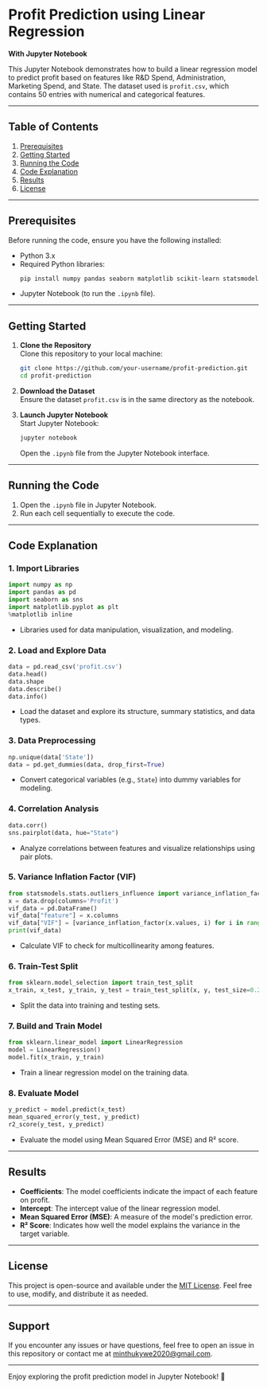 # Profit Prediction using Linear Regression  
**With Jupyter Notebook**

This Jupyter Notebook demonstrates how to build a linear regression model to predict profit based on features like R&D Spend, Administration, Marketing Spend, and State. The dataset used is `profit.csv`, which contains 50 entries with numerical and categorical features.

---

## **Table of Contents**
1. [Prerequisites](#prerequisites)
2. [Getting Started](#getting-started)
3. [Running the Code](#running-the-code)
4. [Code Explanation](#code-explanation)
5. [Results](#results)
6. [License](#license)

---

## **Prerequisites**
Before running the code, ensure you have the following installed:
- Python 3.x
- Required Python libraries:
  ```bash
  pip install numpy pandas seaborn matplotlib scikit-learn statsmodels jupyter
  ```
- Jupyter Notebook (to run the `.ipynb` file).

---

## **Getting Started**
1. **Clone the Repository**  
   Clone this repository to your local machine:
   ```bash
   git clone https://github.com/your-username/profit-prediction.git
   cd profit-prediction
   ```

2. **Download the Dataset**  
   Ensure the dataset `profit.csv` is in the same directory as the notebook.

3. **Launch Jupyter Notebook**  
   Start Jupyter Notebook:
   ```bash
   jupyter notebook
   ```
   Open the `.ipynb` file from the Jupyter Notebook interface.

---

## **Running the Code**
1. Open the `.ipynb` file in Jupyter Notebook.
2. Run each cell sequentially to execute the code.

---

## **Code Explanation**
### **1. Import Libraries**
```python
import numpy as np
import pandas as pd
import seaborn as sns
import matplotlib.pyplot as plt
%matplotlib inline
```
- Libraries used for data manipulation, visualization, and modeling.

### **2. Load and Explore Data**
```python
data = pd.read_csv('profit.csv')
data.head()
data.shape
data.describe()
data.info()
```
- Load the dataset and explore its structure, summary statistics, and data types.

### **3. Data Preprocessing**
```python
np.unique(data['State'])
data = pd.get_dummies(data, drop_first=True)
```
- Convert categorical variables (e.g., `State`) into dummy variables for modeling.

### **4. Correlation Analysis**
```python
data.corr()
sns.pairplot(data, hue="State")
```
- Analyze correlations between features and visualize relationships using pair plots.

### **5. Variance Inflation Factor (VIF)**
```python
from statsmodels.stats.outliers_influence import variance_inflation_factor
x = data.drop(columns='Profit')
vif_data = pd.DataFrame()
vif_data["feature"] = x.columns
vif_data["VIF"] = [variance_inflation_factor(x.values, i) for i in range(len(x.columns))]
print(vif_data)
```
- Calculate VIF to check for multicollinearity among features.

### **6. Train-Test Split**
```python
from sklearn.model_selection import train_test_split
x_train, x_test, y_train, y_test = train_test_split(x, y, test_size=0.2, random_state=0)
```
- Split the data into training and testing sets.

### **7. Build and Train Model**
```python
from sklearn.linear_model import LinearRegression
model = LinearRegression()
model.fit(x_train, y_train)
```
- Train a linear regression model on the training data.

### **8. Evaluate Model**
```python
y_predict = model.predict(x_test)
mean_squared_error(y_test, y_predict)
r2_score(y_test, y_predict)
```
- Evaluate the model using Mean Squared Error (MSE) and R² score.

---

## **Results**
- **Coefficients**: The model coefficients indicate the impact of each feature on profit.
- **Intercept**: The intercept value of the linear regression model.
- **Mean Squared Error (MSE)**: A measure of the model's prediction error.
- **R² Score**: Indicates how well the model explains the variance in the target variable.

---

## **License**
This project is open-source and available under the [MIT License](LICENSE). Feel free to use, modify, and distribute it as needed.

---

## **Support**
If you encounter any issues or have questions, feel free to open an issue in this repository or contact me at [minthukywe2020@gmail.com](mailto:minthukywe2020@gmail.com).

---

Enjoy exploring the profit prediction model in Jupyter Notebook! 🚀

